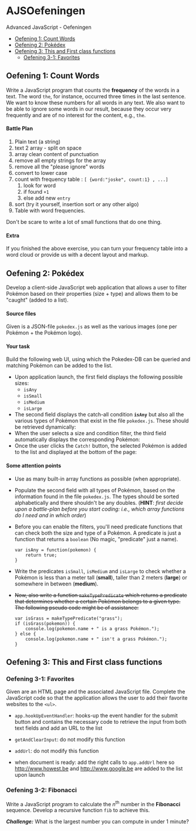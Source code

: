 # AJSOefeningen
Advanced JavaScript - Oefeningen

- [Oefening 1: Count Words](#oefening-1-count-words)
- [Oefening 2: Pokédex](#oefening-2-pokédex)
- [Oefening 3: This and First class functions](#oefening-3-this-and-first-class-functions)
  - [Oefening 3-1: Favorites](#oefening-3-1-favorites)

## Oefening 1: Count Words

Write a JavaScript program that counts the **frequency** of the words in a text. The word `the`, for instance, occurred three times in the last sentence. We want to know these numbers for all words in any text. We also want to be able to ignore some words in our result, because they occur very frequently and are of no interest for the content, e.g., `the`.

#### Battle Plan

1. Plain text (a string)
2. text 2 array - split on space
3. array clean content of punctuation
4. remove all empty strings for the array
5. remove all the "please ignore" words
6. convert to lower case
7. count with frequency table : `[ {word:"joske", count:1} , ...]`
   1. look for word
   2. if found `+1`
   3. else add new `entry`
8. sort (try it yourself, insertion sort or any other algo)
9. Table with word frequencies.

Don't be scare to write a lot of small functions that do one thing.

#### Extra

If you finished the above exercise, you can turn your frequency table into a word cloud or provide us with a decent layout and markup.



## Oefening 2: Pokédex

Develop a client-side JavaScript web application that allows a user to filter Pokémon based on their properties (size + type) and allows them to be "caught" (added to a list).

#### Source files

Given is a JSON-file `pokedex.js` as well as the various images (one per Pokémon + the Pokémon logo).

#### Your task

Build the following web UI, using which the Pokedex-DB can be queried and matching Pokémon can be added to the list.

- Upon application launch, the first field displays the following possible sizes:
  - `isAny`
  - `isSmall`
  - `isMedium`
  - `isLarge`
- The second field displays the catch-all condition **`isAny`** but also all the various types of Pokémon that exist in the file `pokedex.js`. These should be retrieved dynamically:
- When the user selects a size and condition filter, the third field automatically displays the corresponding Pokémon:
- Once the user clicks the `Catch!` button, the selected Pokémon is added to the list and displayed at the bottom of the page:

#### Some attention points

- Use as many built-in array functions as possible (when appropriate).

- Populate the second field with all types of Pokémon, based on the information found in the file `pokedex.js`. The types should be sorted alphabetically and there shouldn't be any doubles. (**HINT**: *first decide upon a battle-plan before you start coding: i.e., which array functions do I need and in which order*)

- Before you can enable the filters, you'll need predicate functions that can check both the size and type of a Pokémon. A predicate is just a function that returns a `boolean` (No magic, "predicate" just a name).

  ```
  var isAny = function(pokemon) {
      return true;
  }
  ```

- Write the predicates `isSmall`, `isMedium` and `isLarge` to check whether a Pokémon is less than a meter tall (**small**), taller than 2 meters (**large**) or somewhere in between (**medium**).

- ~~Now, also write a function `makeTypePredicate` which returns a predicate that determines whether a certain Pokémon belongs to a given type. The following pseudo code might be of assistance:~~

  ```
  var isGrass = makeTypePredicate("grass");
  if (isGrass(pokemon)) {
      console.log(pokemon.name + " is a grass Pokémon.");
  } else {
      console.log(pokemon.name + " isn't a grass Pokémon.");
  }
  ```




## Oefening 3: This and First class functions

### Oefening 3-1: Favorites

Given are an HTML page and the associated JavaScript file. Complete the JavaScript code so that the application allows the user to add their favorite websites to the `<ul>`. 

- `app.hookUpEventHandler`: hooks-up the event handler for the submit button and contains the necessary code to retrieve the input from both text fields and add an URL to the list


- `getAndClearInput`: do not modify this function
- `addUrl`: do not modify this function
- when document is ready: add the right calls to `app.addUrl` here so http://www.howest.be and http://www.google.be are added to the list upon launch


### Oefening 3-2: Fibonacci

Write a JavaScript program to calculate the *n*<sup>th</sup> number in the **Fibonacci** sequence. Develop a recursive function `fib` to achieve this.

***Challenge:*** What is the largest number you can compute in under 1 minute?